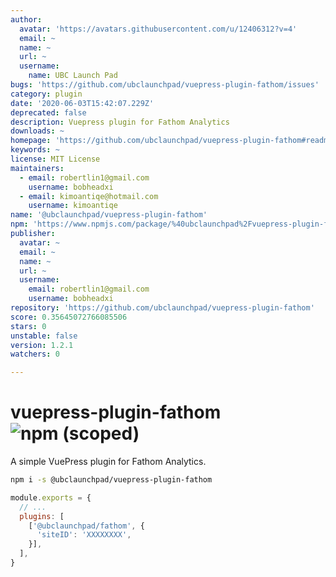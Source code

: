 ```yaml
---
author:
  avatar: 'https://avatars.githubusercontent.com/u/12406312?v=4'
  email: ~
  name: ~
  url: ~
  username:
    name: UBC Launch Pad
bugs: 'https://github.com/ubclaunchpad/vuepress-plugin-fathom/issues'
category: plugin
date: '2020-06-03T15:42:07.229Z'
deprecated: false
description: Vuepress plugin for Fathom Analytics
downloads: ~
homepage: 'https://github.com/ubclaunchpad/vuepress-plugin-fathom#readme'
keywords: ~
license: MIT License
maintainers:
  - email: robertlin1@gmail.com
    username: bobheadxi
  - email: kimoantiqe@hotmail.com
    username: kimoantiqe
name: '@ubclaunchpad/vuepress-plugin-fathom'
npm: 'https://www.npmjs.com/package/%40ubclaunchpad%2Fvuepress-plugin-fathom'
publisher:
  avatar: ~
  email: ~
  name: ~
  url: ~
  username:
    email: robertlin1@gmail.com
    username: bobheadxi
repository: 'https://github.com/ubclaunchpad/vuepress-plugin-fathom'
score: 0.35645072766085506
stars: 0
unstable: false
version: 1.2.1
watchers: 0

---
```


# vuepress-plugin-fathom ![npm (scoped)](https://img.shields.io/npm/v/@ubclaunchpad/vuepress-plugin-fathom)

A simple VuePress plugin for Fathom Analytics.

```sh
npm i -s @ubclaunchpad/vuepress-plugin-fathom
```

```js
module.exports = {
  // ...
  plugins: [
    ['@ubclaunchpad/fathom', {
      'siteID': 'XXXXXXXX',
    }],
  ],
}
```
